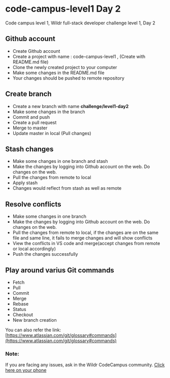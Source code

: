 # code-campus-level1 Day 2
Code campus level 1, Wildr full-stack developer challenge level 1, Day 2

## Github account
- Create Github account
- Create a project with name : code-campus-level1 , (Create with README.md file)
- Clone the newly created project to your computer
- Make some changes in the README.md file
- Your changes should be pushed to remote repository

## Create branch
- Create a new branch with name **challenge/level1-day2**
- Make some changes in the branch
- Commit and push
- Create a pull request
- Merge to master
- Update master in local (Pull changes)

## Stash changes
- Make some changes in one branch and stash
- Make the changes by logging into Github account on the web. Do changes on the web.
- Pull the changes from remote to local
- Apply stash
- Changes would reflect from stash as well as remote

## Resolve conflicts
- Make some changes in one branch 
- Make the changes by logging into Github account on the web. Do changes on the web.
- Pull the changes from remote to local, if the changes are on the same file and same line, it fails to merge changes and will show conflicts
- View the conflicts in VS code and merge(accept changes from remote or local accordingly)
- Push the changes successfully

## Play around varius Git commands
- Fetch
- Pull
- Commit
- Merge
- Rebase
- Status
- Checkout
- New branch creation

You can also refer the link: [https://www.atlassian.com/git/glossary#commands](https://www.atlassian.com/git/glossary#commands)

### Note:
If you are facing any issues, ask in the Wildr CodeCampus community. 
[Click here on your phone](https://wildr.com/invite/ioaN)
